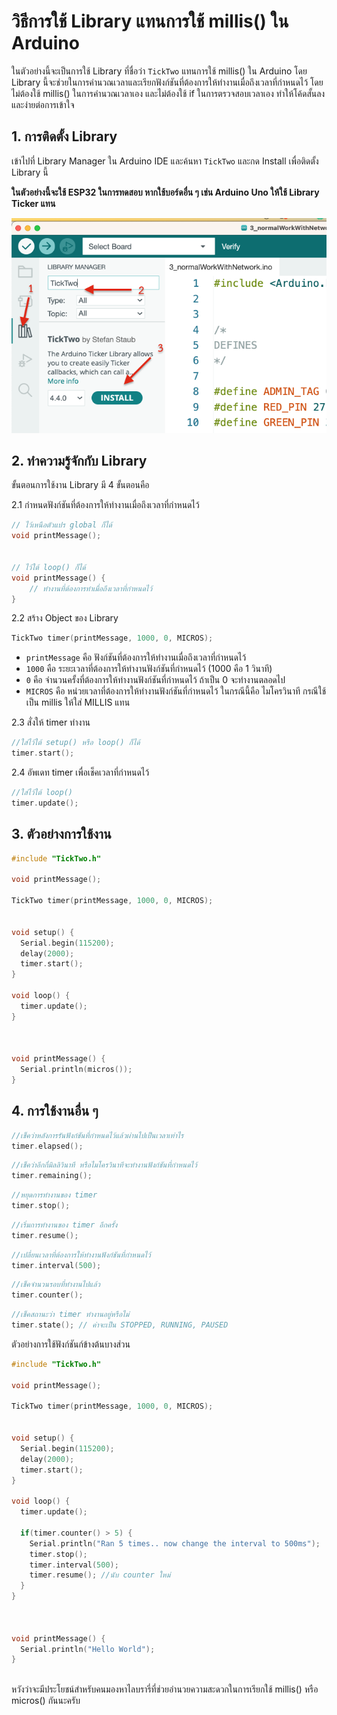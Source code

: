 # วิธีการใช้ Library แทนการใช้ millis() ใน Arduino

ในตัวอย่างนี้จะเป็นการใช้ Library ที่ชื่อว่า `TickTwo` แทนการใช้ millis() ใน Arduino โดย Library นี้จะช่วยในการคำนวณเวลาและเรียกฟังก์ชันที่ต้องการให้ทำงานเมื่อถึงเวลาที่กำหนดไว้ โดยไม่ต้องใช้ millis() ในการคำนวณเวลาเอง และไม่ต้องใช้ if ในการตรวจสอบเวลาเอง ทำให้โค้ดสั้นลงและง่ายต่อการเข้าใจ


## 1. การติดตั้ง Library

เข้าไปที่ Library Manager ใน Arduino IDE และค้นหา `TickTwo` และกด Install เพื่อติดตั้ง Library นี้


**ในตัวอย่างนี้จะใช้ ESP32 ในการทดสอบ หากใช้บอร์ดอื่น ๆ เช่น Arduino Uno ให้ใช้ Library Ticker แทน**

![Library Install](images/libinstall.png)

## 2. ทำความรู้จักกับ Library

ขั้นตอนการใช้งาน Library มี 4 ขั้นตอนคือ

2.1 กำหนดฟังก์ชันที่ต้องการให้ทำงานเมื่อถึงเวลาที่กำหนดไว้

```cpp
// ไว้เหนือตัวแปร global ก็ได้
void printMessage();


// ไว้ใต้ loop() ก็ได้ 
void printMessage() {
    // ทำงานที่ต้องการทำเมื่อถึงเวลาที่กำหนดไว้
}
```

2.2 สร้าง Object ของ Library

```cpp
TickTwo timer(printMessage, 1000, 0, MICROS);
```
- `printMessage` คือ ฟังก์ชันที่ต้องการให้ทำงานเมื่อถึงเวลาที่กำหนดไว้
- `1000` คือ ระยะเวลาที่ต้องการให้ทำงานฟังก์ชันที่กำหนดไว้ (1000 คือ 1 วินาที)
- `0` คือ จำนวนครั้งที่ต้องการให้ทำงานฟังก์ชันที่กำหนดไว้ ถ้าเป็น 0 จะทำงานตลอดไป
- `MICROS` คือ หน่วยเวลาที่ต้องการให้ทำงานฟังก์ชันที่กำหนดไว้ ในกรณีนี้คือ ไมโครวินาที กรณีใช้เป็น millis ให้ใส่ MILLIS แทน

2.3 สั่งให้ timer ทำงาน

```cpp
//ใส่ไว้ใต้ setup() หรือ loop() ก็ได้
timer.start();
```

2.4 อัพเดท timer เพื่อเช็คเวลาที่กำหนดไว้

```cpp
//ใส่ไว้ใต้ loop() 
timer.update();
```

## 3. ตัวอย่างการใช้งาน

```cpp
#include "TickTwo.h"

void printMessage(); 

TickTwo timer(printMessage, 1000, 0, MICROS);


void setup() { 
  Serial.begin(115200);
  delay(2000);
  timer.start();
}

void loop() {
  timer.update();
}
 
 

void printMessage() {
  Serial.println(micros());
}
```

## 4. การใช้งานอื่น ๆ

```cpp
//เช็คว่าหลังการรันฟังก์ชันที่กำหนดไว้แล้วผ่านไปเป็นเวลาเท่าไร
timer.elapsed();
```

```cpp
//เช็คว่าอีกกี่มิลลิวินาที หรือไมโครวินาทีจะทำงานฟังก์ชันที่กำหนดไว้
timer.remaining();
```

```cpp
//หยุดการทำงานของ timer
timer.stop();
```

```cpp
//เริ่มการทำงานของ timer อีกครั้ง
timer.resume();
```

```cpp
//เปลี่ยนเวลาที่ต้องการให้ทำงานฟังก์ชันที่กำหนดไว้
timer.interval(500);
```

```cpp
//เช็คจำนวนรอบที่ทำงานไปแล้ว
timer.counter();
```

```cpp
//เช็คสถานะว่า timer ทำงานอยู่หรือไม่
timer.state(); // ค่าจะเป็น STOPPED, RUNNING, PAUSED
``` 

ตัวอย่างการใช้ฟังก์ชันก์ข้างต้นบางส่วน



```cpp
#include "TickTwo.h"

void printMessage(); 

TickTwo timer(printMessage, 1000, 0, MICROS);


void setup() { 
  Serial.begin(115200);
  delay(2000);
  timer.start();
}

void loop() {
  timer.update();

  if(timer.counter() > 5) {
    Serial.println("Ran 5 times.. now change the interval to 500ms");
    timer.stop();
    timer.interval(500);
    timer.resume(); //นับ counter ใหม่
  }
}
 
 

void printMessage() {
  Serial.println("Hello World");
}
  
```


หวังว่าจะมีประโยชน์สำหรับคนมองหาไลบรารี่ที่ช่วยอำนวยความสะดวกในการเรียกใช้ millis() หรือ micros() กันนะครับ
